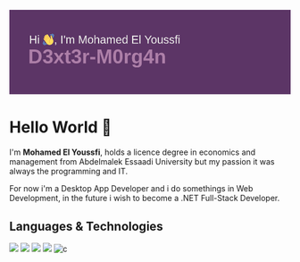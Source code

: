 ![](https://raw.githubusercontent.com/SimoRedDevil/SimoRedDevil/420f2f5526fcde721e931e4069484ebf3f8e7875/header.png)

# Hello World 👋

I'm **Mohamed El Youssfi**, holds a licence degree in economics and management from Abdelmalek Essaadi University but my passion it was always the programming and IT.

For now i'm a Desktop App Developer and i do somethings in Web Development, in the future i wish to become a .NET Full-Stack Developer.


## Languages & Technologies

![](https://d.top4top.io/p_22531c6rf1.png)
![](https://e.top4top.io/p_22536e1xw2.png)
![](https://f.top4top.io/p_2253xqi353.png)
![](https://g.top4top.io/p_2253j47s44.png)
<img src="https://devicons.github.io/devicon/devicon.git/icons/c/c-original.svg" alt="c" width="40" height="40"/>
